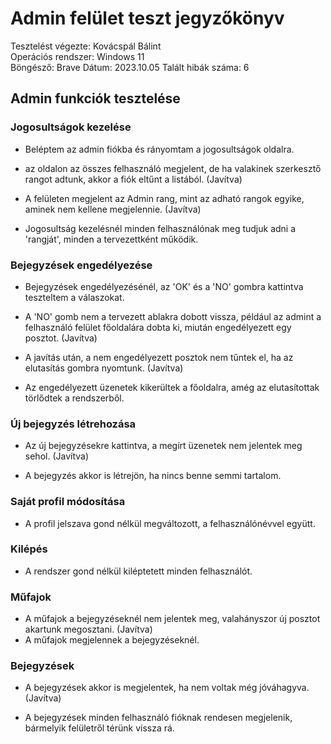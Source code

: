 # Admin felület teszt jegyzőkönyv
Tesztelést végezte: Kovácspál Bálint    
Operációs rendszer:	Windows 11     
Böngésző:  Brave
Dátum:   2023.10.05
Talált hibák száma:  6

## Admin funkciók tesztelése

### Jogosultságok kezelése
+ Beléptem az admin fiókba és rányomtam a jogosultságok oldalra.

+ az oldalon az összes felhasználó megjelent, de ha valakinek szerkesztő rangot adtunk, akkor a fiók eltűnt a listából. (Javítva)

+ A felületen megjelent az Admin rang, mint az adható rangok egyike, aminek nem kellene megjelennie. (Javítva)

+ Jogosultság kezelésnél minden felhasználónak meg tudjuk adni a 'rangját', minden a tervezettként működik.

### Bejegyzések engedélyezése
+ Bejegyzések engedélyezésénél, az 'OK' és a 'NO' gombra kattintva teszteltem a válaszokat.

+ A 'NO' gomb nem a tervezett ablakra dobott vissza, például az admint a felhasználó felület főoldalára dobta ki, miután engedélyezett egy posztot. (Javítva)

+ A javítás után, a nem engedélyezett posztok nem tűntek el, ha az elutasítás gombra nyomtunk. (Javítva)

+ Az engedélyezett üzenetek kikerültek a főoldalra, amég az elutasítottak törlődtek a rendszerből.

### Új bejegyzés létrehozása
+ Az új bejegyzésekre kattintva, a megírt üzenetek nem jelentek meg sehol. (Javítva)

+ A bejegyzés akkor is létrejön, ha nincs benne semmi tartalom.


### Saját profil módosítása
+ A profil jelszava gond nélkül megváltozott, a felhasználónévvel együtt.

### Kilépés
+ A rendszer gond nélkül kiléptetett minden felhasználót.

### Műfajok
+ A műfajok a bejegyzéseknél nem jelentek meg, valahányszor új posztot akartunk megosztani. (Javítva)
+ A műfajok megjelennek a bejegyzéseknél.

### Bejegyzések
+ A bejegyzések akkor is megjelentek, ha nem voltak még jóváhagyva. (Javítva)

+ A bejegyzések minden felhasználó fióknak rendesen megjelenik, bármelyik felületről térünk vissza rá.
